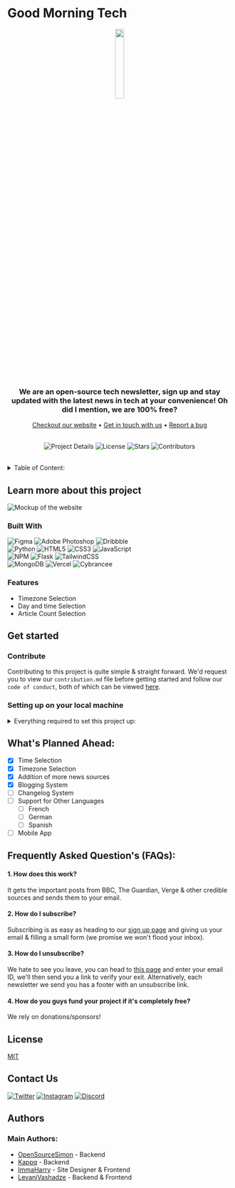# Good Morning Tech
<div align="center">
<img width=20% src="https://cdn.goodmorningtech.news/logo.png">
<br>
<h3>We are an open-source tech newsletter, sign up and stay updated with the latest news in tech at your convenience! Oh did I mention, we are 100% free?</h3>
<a href="https://goodmorningtech.news/">Checkout our website</a> • <a href="https://goodmorningtech.news/">Get in touch with us</a> • <a href="https://example.com">Report a bug</a>
</div>
<div align="center">

<br>

![Project Details](https://img.shields.io/github/repo-size/goodmornintech/goodmorningtech?color=red&label=Project%20Size&style=for-the-badge)
![License](https://img.shields.io/github/license/goodmornintech/goodmorningtech?color=red&style=for-the-badge)
![Stars](https://img.shields.io/github/stars/goodmornintech/goodmorningtech?color=red&label=Project%20Stars&style=for-the-badge)
![Contributors](https://img.shields.io/github/contributors/goodmornintech/goodmorningtech?color=red&style=for-the-badge)
</div>
<div>
  </div>
<br>

<div align="left"></div>

<details align="left">
  <summary>Table of Content:</summary>
  <ol>
    <li>
      <a href="#learn-more-about-this-project">Learn more about this project</a>
      <ul>
        <li><a href="#built-with">Built With</a></li>
        <li><a href="#features">Features</a></li>
      </ul>
    </li>
    <li>
      <a href="#get-started">Get started</a>
      <ul>
        <li><a href="#contribute">Contribute</a></li>
        <li><a href="#setting-up-on-your-local-machine">Setting up on your local machine</a></li>
      </ul>
    </li>
    <li><a href="#whats-planned-ahead">What's planned ahead</a></li>
    <li><a href="#frequently-asked-questions-faqs">Frequently Asked Question's (FAQs)</a></li>
    <li><a href="#license">License</a></li>
    <li><a href="#contact-us">Contact Us</a></li>
    <li><a href="#authors">Authors</a></li>
  </ol>
</details>
</div>

## Learn more about this project

<img src="https://cdn.goodmorningtech.news/README/mockup.png" alt="Mockup of the website">


### Built With
![Figma](https://cdn.goodmorningtech.news/README/badges/Figma.svg)
![Adobe Photoshop](https://cdn.goodmorningtech.news/README/badges/AdobePhotoshop.svg)
![Dribbble](https://cdn.goodmorningtech.news/README/badges/Dribble.svg)
<br>
![Python](https://cdn.goodmorningtech.news/README/badges/Python.svg)
![HTML5](https://cdn.goodmorningtech.news/README/badges/HTML5.svg)
![CSS3](https://cdn.goodmorningtech.news/README/badges/CSS3.svg)
![JavaScript](https://cdn.goodmorningtech.news/README/badges/JavaScript.svg)
<br>
![NPM](https://cdn.goodmorningtech.news/README/badges/NPM.svg)
![Flask](https://cdn.goodmorningtech.news/README/badges/Flask.svg)
![TailwindCSS](https://cdn.goodmorningtech.news/README/badges/TailwindCSS.svg)
<br>
![MongoDB](https://cdn.goodmorningtech.news/README/badges/MongoDB.svg)
![Vercel](https://cdn.goodmorningtech.news/README/badges/Vercel.svg)
![Cybrancee](https://cdn.goodmorningtech.news/README/badges/Cybrancee.svg)
<br>


### Features

- Timezone Selection
- Day and time Selection
- Article Count Selection

## Get started
### Contribute
Contributing to this project is quite simple & straight forward. We'd request you to view our `contribution.md` file before getting started and follow our `code of conduct`, both of which can be viewed <a href="https://github.com/GoodMorninTech/GoodMorningTech/blob/master/CODE_OF_CONDUCT.md">here</a>.

### Setting up on your local machine
<details>
  <summary>Everything required to set this project up:</summary>
  
  
  #### Cloning the repository
  Clone the repository:
  ```
  git clone https://github.com/GoodMorninTech/GoodMorningTech.git
  ```
  Move into the new directory:
  ```
  cd GoodMorningTech
  ```
  #### Configuration
  Create an `instance` folder:
  ```
  mkdir instance
  ```
  Move the configuration template into `instance` and rename it to `config.py`:
  ```
  mv config.py.template instance/config.py
  ```
  Edit the configuration file and make sure to set the following fields:
  - `SECRET_KEY`
  - `MAIL_USERNAME`
  - `MAIL_PASSWORD`
  - `MAIL_DEFAULT_SENDER`

  Alternatively you can configure everything from environment variables, make sure to set all the variables in `config.py.template`.
  #### Running the Server
  Install the requirements:
  ```
  pip install -r requirements.txt
  ```
  Run the application:
  ```
  python index.py
  ```
  #### Set Up for Development
  Install the development requirements:
  ```
  pip install -r requirements-dev.txt
  ```
  ```
  npm install
  ```
  #### Install pre-commit hooks:
  ```
  pre-commit install
  ```
</details>

## What's Planned Ahead:
- [x] Time Selection
- [x] Timezone Selection
- [x] Addition of more news sources
- [x] Blogging System
- [ ] Changelog System
- [ ] Support for Other Languages
    - [ ] French
    - [ ] German
    - [ ] Spanish
- [ ] Mobile App

## Frequently Asked Question's (FAQs):

#### 1. How does this work?

It gets the important posts from BBC, The Guardian, Verge & other credible sources and sends them to your email.

#### 2. How do I subscribe?

Subscribing is as easy as heading to our [sign up page](https://goodmorningtech.news/register) and giving us your email & filling a small form (we promise we won't flood your inbox).

#### 3. How do I unsubscribe?

We hate to see you leave, you can head to [this page](https://goodmorningtech.news/leave) and enter your email ID, we'll then send you a link to verify your exit. Alternatively, each newsletter we send you has a footer with an unsubscribe link.

#### 4. How do you guys fund your project if it's completely free?
We rely on donations/sponsors!

## License

[MIT](https://choosealicense.com/licenses/mit/)


## Contact Us
<a align="center" href="https://twitter.com/goodmorningtech">![Twitter](https://cdn.goodmorningtech.news/README/badges/Twitter.svg)</a>
  <a align="center" href="https://instagram.com/news_goodmorningtech">![Instagram](https://cdn.goodmorningtech.news/README/badges/Instagram.svg)</a>
  <a align="center" href="https://discord.goodmorningtech.news/">![Discord](https://cdn.goodmorningtech.news/README/badges/Discord.svg)</a>


## Authors
### Main Authors:
- [OpenSourceSimon](https://github.com/OpenSourceSimon) - Backend
- [Kappq](https://github.com/kappq) - Backend
- [ImmaHarry](https://github.com/immaharry) - Site Designer & Frontend
- [LevaniVashadze](https://github.com/LevaniVashadze) - Backend & Frontend
